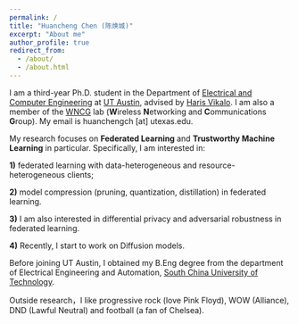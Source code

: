 ```yaml
---
permalink: /
title: "Huancheng Chen (陈焕城)"
excerpt: "About me"
author_profile: true
redirect_from: 
  - /about/
  - /about.html
---
```


I am a third-year Ph.D. student in the Department of [Electrical and Computer Engineering](https://www.ece.utexas.edu/) at [UT Austin](https://www.utexas.edu/), advised by [Haris Vikalo](https://users.ece.utexas.edu/~hvikalo/). I am also a member of the [WNCG](https://wncg.org/) lab (**W**ireless **N**etworking and **C**ommunications **G**roup). My email is huanchengch [at] utexas.edu.

My research focuses on **Federated Learning** and **Trustworthy Machine Learning** in particular. Specifically, I am interested in:

**1)** federated learning with data-heterogeneous and resource-heterogeneous clients; 

**2)** model compression (pruning, quantization, distillation) in federated learning. 

**3)** I am also interested in differential privacy and adversarial robustness in federated learning. 

**4)** Recently, I start to work on Diffusion models.

Before joining UT Austin, I obtained my B.Eng degree from the department of Electrical Engineering and Automation, [South China University of Technology](https://www.scut.edu.cn/en/).

Outside research，I like progressive rock (love Pink Floyd), WOW (Alliance), DND (Lawful Neutral) and football (a fan of Chelsea).
